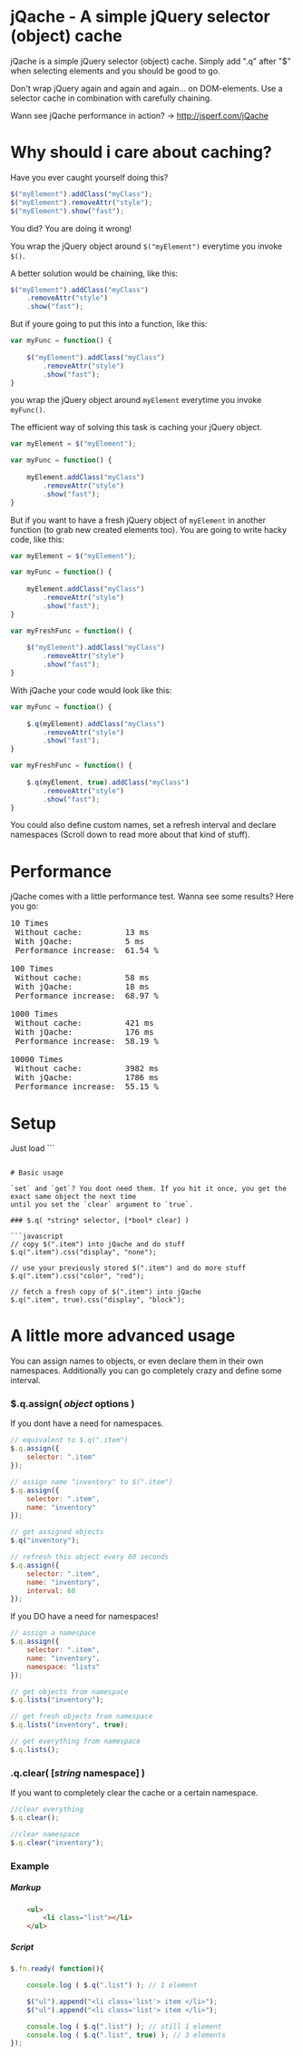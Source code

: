 jQache - A simple jQuery selector (object) cache
===============================
jQache is a simple jQuery selector (object) cache. Simply add ".q" after "$" when selecting elements and you should be good to go.   

Don't wrap jQuery again and again and again... on DOM-elements. Use a selector cache in combination with carefully chaining.

Wann see jQache performance in action? -> http://jsperf.com/jQache

# Why should i care about caching?

Have you ever caught yourself doing this?

```javascript
$("myElement").addClass("myClass");
$("myElement").removeAttr("style");
$("myElement").show("fast");
```

You did? You are doing it wrong!

You wrap the jQuery object around `$("myElement")` everytime you invoke `$()`.

A better solution would be chaining, like this:

```javascript
$("myElement").addClass("myClass")
    .removeAttr("style")
	.show("fast");
```

But if youre going to put this into a function, like this:

```javascript
var myFunc = function() {
	
	$("myElement").addClass("myClass")
		.removeAttr("style")
		.show("fast");
}
```

you wrap the jQuery object around ```myElement``` everytime you invoke ```myFunc()```.

The efficient way of solving this task is caching your jQuery object.

```javascript
var myElement = $("myElement");

var myFunc = function() {
	
	myElement.addClass("myClass")
		.removeAttr("style")
		.show("fast");
}
```

But if you want to have a fresh jQuery object of ```myElement``` in another function (to grab new created elements too). You are going to write hacky code, like this:

```javascript
var myElement = $("myElement");

var myFunc = function() {
	
	myElement.addClass("myClass")
		.removeAttr("style")
		.show("fast");
}

var myFreshFunc = function() {
	
	$("myElement").addClass("myClass")
		.removeAttr("style")
		.show("fast");
}
```

With jQache your code would look like this:

```javascript
var myFunc = function() {
	
	$.q(myElement).addClass("myClass")
		.removeAttr("style")
		.show("fast");
}

var myFreshFunc = function() {
	
	$.q(myElement, true).addClass("myClass")
		.removeAttr("style")
		.show("fast");
}
```

You could also define custom names, set a refresh interval and declare namespaces (Scroll down to read more about that kind of stuff).

# Performance

jQache comes with a little performance test. Wanna see some results? Here you go:

<pre>
10 Times
 Without cache:         13 ms
 With jQache:           5 ms
 Performance increase:  61.54 %

100 Times
 Without cache:         58 ms
 With jQache:           18 ms
 Performance increase:  68.97 %

1000 Times
 Without cache:         421 ms
 With jQache:           176 ms
 Performance increase:  58.19 %

10000 Times
 Without cache:         3982 ms
 With jQache:           1786 ms
 Performance increase:  55.15 %
</pre>

# Setup

Just load ``` <script src="path/to/js/jqache-0.1.1.min.js"></script>
``` after jQuery.

# Basic usage

`set` and `get`? You dont need them. If you hit it once, you get the exact same object the next time 
until you set the `clear` argument to `true`.

### $.q( *string* selector, [*bool* clear] )

```javascript
// copy $(".item") into jQache and do stuff
$.q(".item").css("display", "none");

// use your previously stored $(".item") and do more stuff
$.q(".item").css("color", "red");

// fetch a fresh copy of $(".item") into jQache
$.q(".item", true).css("display", "block");
```

# A little more advanced usage

You can assign names to objects, or even declare them in their own namespaces. Additionally you can go 
completely crazy and define some interval.

### $.q.assign( *object* options )

If you dont have a need for namespaces.

```javascript
// equivalent to $.q(".item")
$.q.assign({
    selector: ".item"
});

// assign name "inventory" to $(".item")
$.q.assign({
    selector: ".item",
    name: "inventory"
});

// get assigned objects
$.q("inventory");

// refresh this object every 60 seconds
$.q.assign({
    selector: ".item",
    name: "inventory",
    interval: 60
});
```

If you DO have a need for namespaces!

```javascript
// assign a namespace
$.q.assign({
    selector: ".item",
    name: "inventory",
    namespace: "lists"
});

// get objects from namespace
$.q.lists("inventory");

// get fresh objects from namespace
$.q.lists("inventory", true);

// get everything from namespace
$.q.lists();
```

### .q.clear( [*string* namespace] )

If you want to completely clear the cache or a certain namespace.

```javascript
//clear everything
$.q.clear();

//clear namespace
$.q.clear("inventory");
```
### Example

##### Markup
```html
    <ul>
        <li class="list"></li>
    </ul>
```
##### Script
```javascript
$.fn.ready( function(){

    console.log ( $.q(".list") ); // 1 element

    $("ul").append("<li class='list'> item </li>");
    $("ul").append("<li class='list'> item </li>");

    console.log ( $.q(".list") ); // still 1 element
    console.log ( $.q(".list", true) ); // 3 elements
});
```
